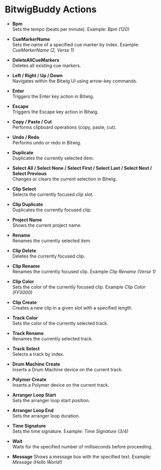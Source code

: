 # BitwigBuddy Actions

- **Bpm**  
  Sets the tempo (beats per minute).
  Example: _Bpm (120)_

- **CueMarkerName**  
  Sets the name of a specified cue marker by index.
  Example: _CueMarkerName (2, Verse 1)_

- **DeleteAllCueMarkers**  
  Deletes all existing cue markers.

- **Left / Right / Up / Down**  
  Navigates within the Bitwig UI using arrow-key commands.

- **Enter**  
  Triggers the Enter key action in Bitwig.

- **Escape**  
  Triggers the Escape key action in Bitwig.

- **Copy / Paste / Cut**  
  Performs clipboard operations (copy, paste, cut).

- **Undo / Redo**  
  Performs undo or redo in Bitwig.

- **Duplicate**  
  Duplicates the currently selected item.

- **Select All / Select None / Select First / Select Last / Select Next / Select Previous**  
  Changes or clears the current selection in Bitwig.

- **Clip Select**  
  Selects the currently focused clip slot.

- **Clip Duplicate**  
  Duplicates the currently focused clip.

- **Project Name**  
  Shows the current project name.

- **Rename**  
  Renames the currently selected item.

- **Clip Delete**  
  Deletes the currently focused clip.

- **Clip Rename**  
  Renames the currently focused clip.
  Example _Clip Rename (Verse 1)_

- **Clip Color**  
  Sets the color of the currently focused clip.
  Example _Clip Color (FF0000)_

- **Clip Create**  
  Creates a new clip in a given slot with a specified length.

- **Track Color**  
  Sets the color of the currently selected track.

- **Track Rename**  
  Renames the currently selected track.

- **Track Select**  
  Selects a track by index.

- **Drum Machine Create**  
  Inserts a Drum Machine device on the current track.

- **Polymer Create**  
  Inserts a Polymer device on the current track.

- **Arranger Loop Start**  
  Sets the arranger loop start position.

- **Arranger Loop End**  
  Sets the arranger loop duration.

- **Time Signature**  
  Sets the time signature.
  Example: _Time Signature (3/4)_

- **Wait**  
  Waits for the specified number of milliseconds before proceeding.

- **Message**
  Shows a message box with the specified text.
  Example: _Message (Hello World!)_